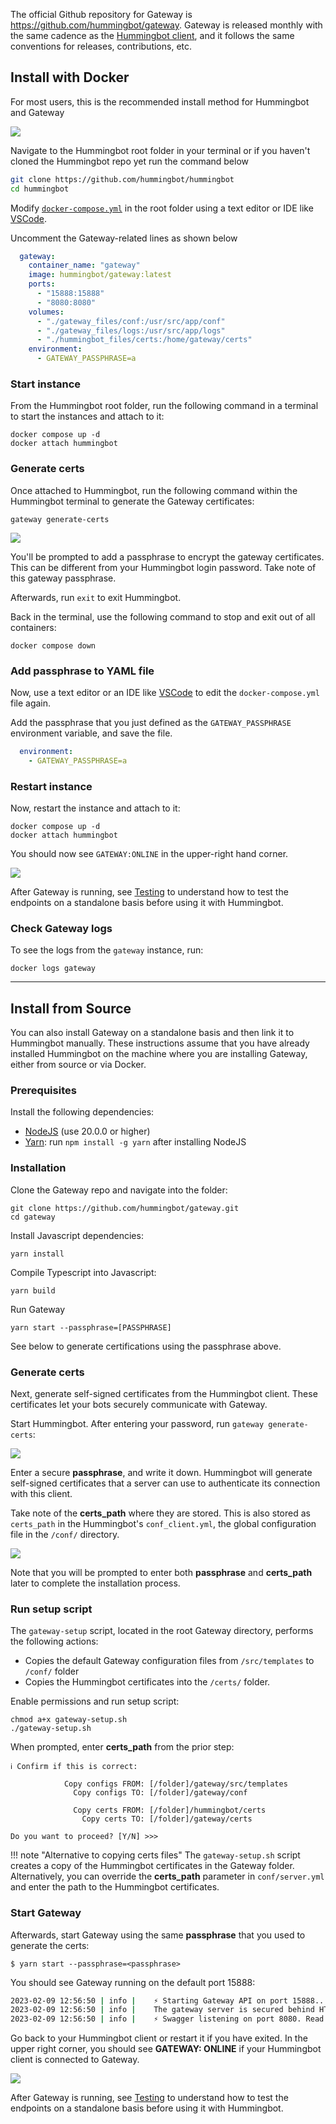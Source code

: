 The official Github repository for Gateway is <https://github.com/hummingbot/gateway>. Gateway is released monthly with the same cadence as the [Hummingbot client](https://github.com/hummingbot/hummingbot), and it follows the same conventions for releases, contributions, etc.

## Install with Docker 

For most users, this is the recommended install method for Hummingbot and Gateway

[![](./gateway.gif)](./gateway.gif)


Navigate to the Hummingbot root folder in your terminal or if you haven't cloned the Hummingbot repo yet run the command below

```bash
git clone https://github.com/hummingbot/hummingbot
cd hummingbot
```

Modify [`docker-compose.yml`](https://github.com/hummingbot/hummingbot/blob/master/docker-compose.yml) in the root folder using a text editor or IDE like [VSCode](https://code.visualstudio.com/).

Uncomment the Gateway-related lines as shown below
```yaml
  gateway:
    container_name: "gateway"
    image: hummingbot/gateway:latest    
    ports:
      - "15888:15888"
      - "8080:8080"
    volumes:
      - "./gateway_files/conf:/usr/src/app/conf"
      - "./gateway_files/logs:/usr/src/app/logs"
      - "./hummingbot_files/certs:/home/gateway/certs"
    environment:
      - GATEWAY_PASSPHRASE=a
```

### Start instance 

From the Hummingbot root folder, run the following command in a terminal to start the instances and attach to it:

```
docker compose up -d
docker attach hummingbot
```

### Generate certs

Once attached to Hummingbot, run the following command within the Hummingbot terminal to generate the Gateway certificates:

```
gateway generate-certs
```

[![](./generate-certs.png)](./generate-certs.png)

You'll be prompted to add a passphrase to encrypt the gateway certificates. This can be different from your Hummingbot login password. Take note of this gateway passphrase.

Afterwards, run `exit` to exit Hummingbot.

Back in the terminal, use the following command to stop and exit out of all containers:

```
docker compose down
```

### Add passphrase to YAML file

Now, use a text editor or an IDE like [VSCode](https://code.visualstudio.com/) to edit the `docker-compose.yml` file again.

Add the passphrase that you just defined as the `GATEWAY_PASSPHRASE` environment variable, and save the file.

```yaml
  environment:
    - GATEWAY_PASSPHRASE=a
```

### Restart instance

Now, restart the instance and attach to it:
```
docker compose up -d
docker attach hummingbot
```

You should now see `GATEWAY:ONLINE` in the upper-right hand corner.

[![](./gateway-status.png)](./gateway-status.png)

After Gateway is running, see [Testing](testing.md) to understand how to test the endpoints on a standalone basis before using it with Hummingbot.

### Check Gateway logs

To see the logs from the `gateway` instance, run:

```
docker logs gateway
```

---

## Install from Source

You can also install Gateway on a standalone basis and then link it to Hummingbot manually. These instructions assume that you have already installed Hummingbot on the machine where you are installing Gateway, either from source or via Docker.

### Prerequisites

Install the following dependencies:

- [NodeJS](https://nodejs.org/) (use 20.0.0 or higher)
- [Yarn](https://yarnpkg.com/): run `npm install -g yarn` after installing NodeJS

### Installation

Clone the Gateway repo and navigate into the folder:
```
git clone https://github.com/hummingbot/gateway.git
cd gateway
```

Install Javascript dependencies:
```
yarn install
```

Compile Typescript into Javascript:
```
yarn build
```

Run Gateway

```
yarn start --passphrase=[PASSPHRASE]
```

See below to generate certifications using the passphrase above.

### Generate certs

Next, generate self-signed certificates from the Hummingbot client. These certificates let your bots securely communicate with Gateway.

Start Hummingbot. After entering your password, run `gateway generate-certs`:

[![](./generate-certs.png)](./generate-certs.png)

Enter a secure **passphrase**, and write it down. Hummingbot will generate self-signed certificates that a server can use to authenticate its connection with this client.

Take note of the **certs_path** where they are stored. This is also stored as `certs_path` in the Hummingbot's `conf_client.yml`, the global configuration file in the `/conf/` directory.

[![](./certs-path.png)](./certs-path.png)

Note that you will be prompted to enter both **passphrase** and **certs_path** later to complete the installation process.

### Run setup script

The `gateway-setup` script, located in the root Gateway directory, performs the following actions:

* Copies the default Gateway configuration files from `/src/templates` to `/conf/` folder
* Copies the Hummingbot certificates into the `/certs/` folder.

Enable permissions and run setup script:

```
chmod a+x gateway-setup.sh
./gateway-setup.sh

```

When prompted, enter **certs_path** from the prior step:

```
ℹ️ Confirm if this is correct:

            Copy configs FROM: [/folder]/gateway/src/templates
              Copy configs TO: [/folder]/gateway/conf

              Copy certs FROM: [/folder]/hummingbot/certs
                Copy certs TO: [/folder]/gateway/certs

Do you want to proceed? [Y/N] >>> 
```


!!! note "Alternative to copying certs files"
    The `gateway-setup.sh` script creates a copy of the Hummingbot certificates in the Gateway folder. Alternatively, you can override the **certs_path** parameter in `conf/server.yml` and enter the path to the Hummingbot certificates.


### Start Gateway

Afterwards, start Gateway using the same **passphrase** that you used to generate the certs:

```
$ yarn start --passphrase=<passphrase>
```

You should see Gateway running on the default port 15888:
```bash
2023-02-09 12:56:50 | info | 	⚡️ Starting Gateway API on port 15888...
2023-02-09 12:56:50 | info | 	The gateway server is secured behind HTTPS.
2023-02-09 12:56:50 | info | 	⚡️ Swagger listening on port 8080. Read the Gateway API documentation at 127.0.0.1:8080
```

Go back to your Hummingbot client or restart it if you have exited. In the upper right corner, you should see **GATEWAY: ONLINE** if your Hummingbot client is connected to Gateway.

[![](./gateway-status.png)](./gateway-status.png)

After Gateway is running, see [Testing](testing/index.md) to understand how to test the endpoints on a standalone basis before using it with Hummingbot.
